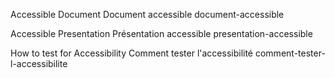 
Accessible Document
Document accessible
document-accessible

Accessible Presentation
Présentation accessible
presentation-accessible



How to test for Accessibility
Comment tester l'accessibilité
comment-tester-l-accessibilite
